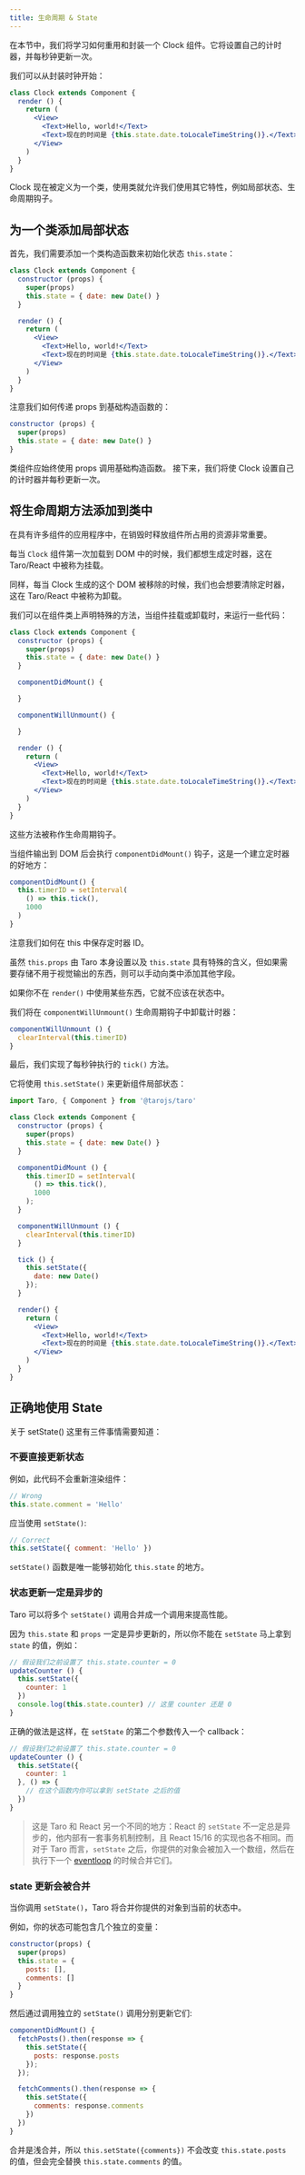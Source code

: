 ```yaml
---
title: 生命周期 & State
---
```


在本节中，我们将学习如何重用和封装一个 Clock 组件。它将设置自己的计时器，并每秒钟更新一次。

我们可以从封装时钟开始：

```jsx
class Clock extends Component {
  render () {
    return (
      <View>
        <Text>Hello, world!</Text>
        <Text>现在的时间是 {this.state.date.toLocaleTimeString()}.</Text>
      </View>
    )
  }
}
```

Clock 现在被定义为一个类，使用类就允许我们使用其它特性，例如局部状态、生命周期钩子。

## 为一个类添加局部状态

首先，我们需要添加一个类构造函数来初始化状态 `this.state`：

```jsx
class Clock extends Component {
  constructor (props) {
    super(props)
    this.state = { date: new Date() }
  }

  render () {
    return (
      <View>
        <Text>Hello, world!</Text>
        <Text>现在的时间是 {this.state.date.toLocaleTimeString()}.</Text>
      </View>
    )
  }
}
```


注意我们如何传递 props 到基础构造函数的：

```jsx
constructor (props) {
  super(props)
  this.state = { date: new Date() }
}
```

类组件应始终使用 props 调用基础构造函数。
接下来，我们将使 Clock 设置自己的计时器并每秒更新一次。


## 将生命周期方法添加到类中

在具有许多组件的应用程序中，在销毁时释放组件所占用的资源非常重要。

每当 `Clock` 组件第一次加载到 DOM 中的时候，我们都想生成定时器，这在 Taro/React  中被称为挂载。

同样，每当 Clock 生成的这个 DOM 被移除的时候，我们也会想要清除定时器，这在 Taro/React 中被称为卸载。

我们可以在组件类上声明特殊的方法，当组件挂载或卸载时，来运行一些代码：

```jsx
class Clock extends Component {
  constructor (props) {
    super(props)
    this.state = { date: new Date() }
  }

  componentDidMount() {

  }

  componentWillUnmount() {

  }

  render () {
    return (
      <View>
        <Text>Hello, world!</Text>
        <Text>现在的时间是 {this.state.date.toLocaleTimeString()}.</Text>
      </View>
    )
  }
}
```

这些方法被称作生命周期钩子。

当组件输出到 DOM 后会执行 `componentDidMount()` 钩子，这是一个建立定时器的好地方：

```jsx
componentDidMount() {
  this.timerID = setInterval(
    () => this.tick(),
    1000
  )
}
```

注意我们如何在 this 中保存定时器 ID。

虽然 `this.props` 由 Taro 本身设置以及 `this.state` 具有特殊的含义，但如果需要存储不用于视觉输出的东西，则可以手动向类中添加其他字段。

如果你不在 `render()` 中使用某些东西，它就不应该在状态中。

我们将在 `componentWillUnmount()` 生命周期钩子中卸载计时器：

```jsx
componentWillUnmount () {
  clearInterval(this.timerID)
}
```

最后，我们实现了每秒钟执行的 `tick()` 方法。

它将使用 `this.setState()` 来更新组件局部状态：

```jsx
import Taro, { Component } from '@tarojs/taro'

class Clock extends Component {
  constructor (props) {
    super(props)
    this.state = { date: new Date() }
  }

  componentDidMount () {
    this.timerID = setInterval(
      () => this.tick(),
      1000
    );
  }

  componentWillUnmount () {
    clearInterval(this.timerID)
  }

  tick () {
    this.setState({
      date: new Date()
    });
  }

  render() {
    return (
      <View>
        <Text>Hello, world!</Text>
        <Text>现在的时间是 {this.state.date.toLocaleTimeString()}.</Text>
      </View>
    )
  }
}
```

## 正确地使用 State
关于 setState() 这里有三件事情需要知道：

### 不要直接更新状态

例如，此代码不会重新渲染组件：

```jsx
// Wrong
this.state.comment = 'Hello'
```

应当使用 `setState()`:

```jsx
// Correct
this.setState({ comment: 'Hello' })
```

`setState()` 函数是唯一能够初始化 `this.state` 的地方。


### 状态更新一定是异步的

Taro 可以将多个 `setState()` 调用合并成一个调用来提高性能。

因为 `this.state` 和 `props` 一定是异步更新的，所以你不能在 `setState` 马上拿到 `state` 的值，例如：

```jsx
// 假设我们之前设置了 this.state.counter = 0
updateCounter () {
  this.setState({
    counter: 1
  })
  console.log(this.state.counter) // 这里 counter 还是 0
}
```

正确的做法是这样，在 `setState` 的第二个参数传入一个 callback：

```jsx
// 假设我们之前设置了 this.state.counter = 0
updateCounter () {
  this.setState({
    counter: 1
  }, () => {
    // 在这个函数内你可以拿到 setState 之后的值
  })
}
```

> 这是 Taro 和 React 另一个不同的地方：React 的 `setState` 不一定总是异步的，他内部有一套事务机制控制，且 React 15/16 的实现也各不相同。而对于 Taro 而言，`setState` 之后，你提供的对象会被加入一个数组，然后在执行下一个 [eventloop](https://github.com/aooy/blog/issues/5) 的时候合并它们。

### state 更新会被合并

当你调用 `setState()`，Taro 将合并你提供的对象到当前的状态中。

例如，你的状态可能包含几个独立的变量：

```jsx
constructor(props) {
  super(props)
  this.state = {
    posts: [],
    comments: []
  }
}
```

然后通过调用独立的 `setState()` 调用分别更新它们:

```jsx
componentDidMount() {
  fetchPosts().then(response => {
    this.setState({
      posts: response.posts
    });
  });

  fetchComments().then(response => {
    this.setState({
      comments: response.comments
    })
  })
}
```

合并是浅合并，所以 `this.setState({comments})` 不会改变 `this.state.posts` 的值，但会完全替换 `this.state.comments` 的值。




